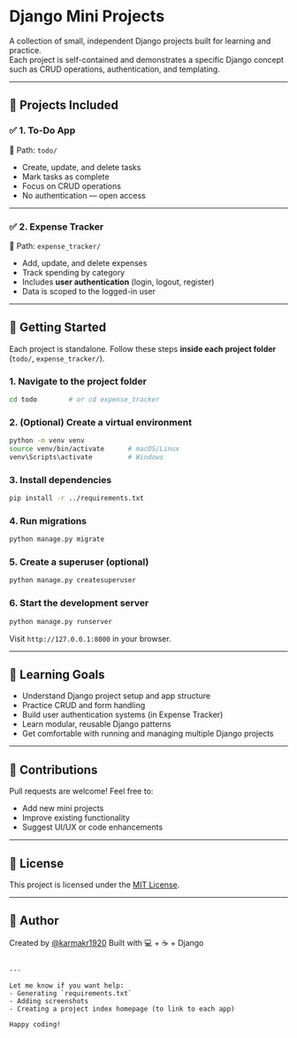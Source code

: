 # Django Mini Projects

A collection of small, independent Django projects built for learning and practice.  
Each project is self-contained and demonstrates a specific Django concept such as CRUD operations, authentication, and templating.

---

## 📌 Projects Included

### ✅ 1. **To-Do App**
📁 Path: `todo/`

- Create, update, and delete tasks
- Mark tasks as complete
- Focus on CRUD operations
- No authentication — open access

---

### ✅ 2. **Expense Tracker**
📁 Path: `expense_tracker/`

- Add, update, and delete expenses
- Track spending by category
- Includes **user authentication** (login, logout, register)
- Data is scoped to the logged-in user

---

## 🚀 Getting Started

Each project is standalone. Follow these steps **inside each project folder** (`todo/`, `expense_tracker/`).

### 1. Navigate to the project folder

```bash
cd todo        # or cd expense_tracker
````

### 2. (Optional) Create a virtual environment

```bash
python -m venv venv
source venv/bin/activate      # macOS/Linux
venv\Scripts\activate         # Windows
```

### 3. Install dependencies

```bash
pip install -r ../requirements.txt
```

### 4. Run migrations

```bash
python manage.py migrate
```

### 5. Create a superuser (optional)

```bash
python manage.py createsuperuser
```

### 6. Start the development server

```bash
python manage.py runserver
```

Visit `http://127.0.0.1:8000` in your browser.

---

## 🧠 Learning Goals

* Understand Django project setup and app structure
* Practice CRUD and form handling
* Build user authentication systems (in Expense Tracker)
* Learn modular, reusable Django patterns
* Get comfortable with running and managing multiple Django projects

---

## 🙌 Contributions

Pull requests are welcome!
Feel free to:

* Add new mini projects
* Improve existing functionality
* Suggest UI/UX or code enhancements

---

## 📄 License

This project is licensed under the [MIT License](LICENSE).

---

## 👤 Author

Created by [@karmakr1920](https://github.com/karmakr1920)
Built with 💻 + ☕ + Django

```

---

Let me know if you want help:
- Generating `requirements.txt`
- Adding screenshots
- Creating a project index homepage (to link to each app)

Happy coding!
```
